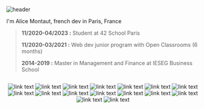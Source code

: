 ![header](https://capsule-render.vercel.app/api?type=waving&color=gradient&height=150&section=header&text=Hi%20there%20👋&animation=fadeIn&fontSize=50&fontAlign=50&fontAlignY=30)

I'm Alice Montaut, french dev in Paris, France
> **11/2020-04/2023 :** Student at 42 School Paris
>
> **11/2020-03/2021 :** Web dev junior program with Open Classrooms (6 months)
>
> **2014-2019 :** Master in Management and Finance at IESEG Business School 
>
<div align="center">
  <div style="display: flex;"flex-direction: "column;">
    
![link text](https://img.shields.io/static/v1?label=&message=C&color=19417A) ![link text](https://img.shields.io/static/v1?label=&message=C%2B%2B&color=00549D) ![link text](https://img.shields.io/static/v1?label=&message=Python&color=FFE873) ![link text](https://img.shields.io/static/v1?label=&message=React&color=61DBFB) ![link text](https://img.shields.io/static/v1?label=&message=TypeScript&color=007acc) ![link text](https://img.shields.io/static/v1?label=&message=HTML&color=CE5535) ![link text](https://img.shields.io/static/v1?label=&message=CSS&color=304CDC) ![link text](https://img.shields.io/static/v1?label=&message=BootStrap&color=563d7c) ![link text](https://img.shields.io/static/v1?label=&message=JS&color=F3E050) ![link text](https://img.shields.io/static/v1?label=&message=WordPress&color=00749C) ![link text](https://img.shields.io/static/v1?label=&message=PHP&color=7475A9) ![link text](https://img.shields.io/static/v1?label=&message=Docker&color=0db7ed) ![link text](https://img.shields.io/static/v1?label=&message=MySQL&color=D28F31) ![link text](https://img.shields.io/static/v1?label=&message=PowerBI&color=f6d958) ![link text](https://img.shields.io/static/v1?label=&message=Management&color=9cf) ![link text](https://img.shields.io/static/v1?label=&message=Finance&color=9cf)
  </div>
</div>
